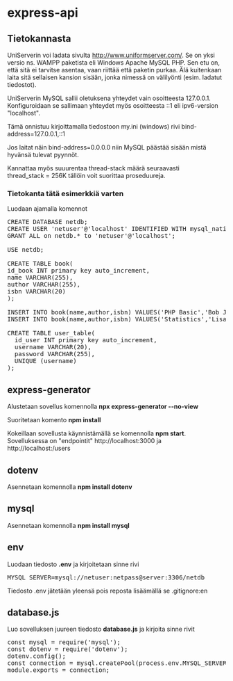 # express-api

## Tietokannasta

UniServerin voi ladata sivulta http://www.uniformserver.com/.
Se on yksi versio ns. WAMPP paketista eli Windows Apache MySQL PHP. Sen etu on, että sitä ei tarvitse asentaa, vaan riittää että paketin purkaa. Älä kuitenkaan laita sitä sellaisen kansion sisään, jonka nimessä on välilyönti (esim. ladatut tiedostot).

UniServerin MySQL sallii oletuksena yhteydet vain osoitteesta 127.0.0.1. Konfiguroidaan se sallimaan yhteydet myös osoitteesta ::1 eli ipv6-version "localhost".

Tämä onnistuu kirjoittamalla tiedostoon my.ini (windows) rivi
bind-address=127.0.0.1,::1 

Jos laitat näin bind-address=0.0.0.0 niin MySQL päästää sisään mistä hyvänsä tulevat pyynnöt.

Kannattaa myös suuurentaa thread-stack määrä seuraavasti <br>
thread_stack = 256K tällöin voit suorittaa proseduureja.

### Tietokanta tätä esimerkkiä varten

Luodaan ajamalla komennot 
<pre>
CREATE DATABASE netdb;
CREATE USER 'netuser'@'localhost' IDENTIFIED WITH mysql_native_password BY 'netpass';
GRANT ALL on netdb.* to 'netuser'@'localhost';

USE netdb;

CREATE TABLE book(
id_book INT primary key auto_increment,
name VARCHAR(255),
author VARCHAR(255),
isbn VARCHAR(20)
);

INSERT INTO book(name,author,isbn) VALUES('PHP Basic','Bob Jones','123-456-789-111-x');
INSERT INTO book(name,author,isbn) VALUES('Statistics','Lisa Smith','222-333-444-555-y');

CREATE TABLE user_table(
  id_user INT primary key auto_increment,
  username VARCHAR(20),
  password VARCHAR(255),
  UNIQUE (username)
);
</pre>

## express-generator
Alustetaan sovellus komennolla **npx express-generator --no-view**

Suoritetaan komento **npm install**

Kokeillaan sovellusta käynnistämällä se komennolla **npm start**. Sovelluksessa on "endpointit" 
http://localhost:3000 ja http://localhost:/users

## dotenv
Asennetaan komennolla **npm install dotenv**

## mysql
Asennetaan komennolla **npm install mysql**

## env
Luodaan tiedosto **.env** ja kirjoitetaan sinne rivi 
<pre>
MYSQL_SERVER=mysql://netuser:netpass@server:3306/netdb
</pre>
Tiedosto .env jätetään yleensä pois reposta lisäämällä se .gitignore:en

## database.js
Luo sovelluksen juureen tiedosto **database.js** ja kirjoita sinne rivit 
<pre>
const mysql = require('mysql');
const dotenv = require('dotenv');
dotenv.config();
const connection = mysql.createPool(process.env.MYSQL_SERVER);
module.exports = connection;
</pre>